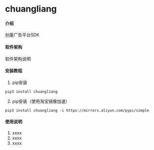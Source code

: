 # chuangliang

#### 介绍
创量广告平台SDK

#### 软件架构
软件架构说明


#### 安装教程

1.  pip安装
```shell script
pip3 install chuangliang
```

2.  pip安装（使用淘宝镜像加速）
```shell script
pip3 install chuangliang -i https://mirrors.aliyun.com/pypi/simple
```

#### 使用说明

1.  xxxx
2.  xxxx
3.  xxxx

